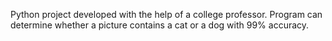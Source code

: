 Python project developed with the help of a college professor. Program can determine whether a picture contains a cat or a dog with 99% accuracy.
